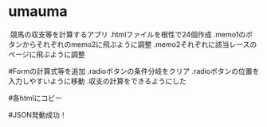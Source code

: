# umauma
.競馬の収支等を計算するアプリ
.htmlファイルを根性で24個作成
.memo1のボタンからそれぞれのmemo2に飛ぶように調整
.memo2それぞれに該当レースのページに飛ぶように調整

#Formの計算式等を追加
.radioボタンの条件分岐をクリア
.radioボタンの位置を入力しやすいように移動
.収支の計算をできるようにした

#各htmlにコピー

#JSON発動成功！